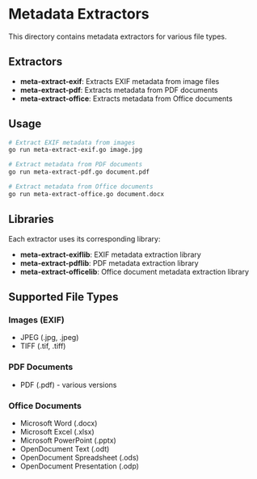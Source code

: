 # Metadata Extractors

This directory contains metadata extractors for various file types.

## Extractors

- **meta-extract-exif**: Extracts EXIF metadata from image files
- **meta-extract-pdf**: Extracts metadata from PDF documents
- **meta-extract-office**: Extracts metadata from Office documents

## Usage

```bash
# Extract EXIF metadata from images
go run meta-extract-exif.go image.jpg

# Extract metadata from PDF documents
go run meta-extract-pdf.go document.pdf

# Extract metadata from Office documents
go run meta-extract-office.go document.docx
```

## Libraries

Each extractor uses its corresponding library:

- **meta-extract-exiflib**: EXIF metadata extraction library
- **meta-extract-pdflib**: PDF metadata extraction library
- **meta-extract-officelib**: Office document metadata extraction library

## Supported File Types

### Images (EXIF)
- JPEG (.jpg, .jpeg)
- TIFF (.tif, .tiff)

### PDF Documents
- PDF (.pdf) - various versions

### Office Documents
- Microsoft Word (.docx)
- Microsoft Excel (.xlsx)
- Microsoft PowerPoint (.pptx)
- OpenDocument Text (.odt)
- OpenDocument Spreadsheet (.ods)
- OpenDocument Presentation (.odp)
